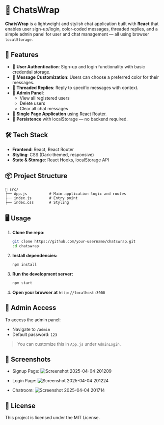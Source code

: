# 💬 ChatsWrap

**ChatsWrap** is a lightweight and stylish chat application built with **React** that enables user sign-up/login, color-coded messages, threaded replies, and a simple admin panel for user and chat management — all using browser `localStorage`.

## 🚀 Features

- 🔐 **User Authentication**: Sign-up and login functionality with basic credential storage.
- 🎨 **Message Customization**: Users can choose a preferred color for their messages.
- 💬 **Threaded Replies**: Reply to specific messages with context.
- 👥 **Admin Panel**:
  - View all registered users
  - Delete users
  - Clear all chat messages
- 🧠 **Single Page Application** using React Router.
- 💾 **Persistence** with localStorage — no backend required.

## 🛠️ Tech Stack

- **Frontend**: React, React Router
- **Styling**: CSS (Dark-themed, responsive)
- **State & Storage**: React Hooks, localStorage API

## 📦 Project Structure

```
📁 src/
├── App.js          # Main application logic and routes
├── index.js        # Entry point
├── index.css       # Styling
```

## 🖥️ Usage

1. **Clone the repo:**
   ```bash
   git clone https://github.com/your-username/chatswrap.git
   cd chatswrap
   ```

2. **Install dependencies:**
   ```bash
   npm install
   ```

3. **Run the development server:**
   ```bash
   npm start
   ```

4. **Open your browser at** `http://localhost:3000`

## 🔐 Admin Access

To access the admin panel:

- Navigate to `/admin`
- Default password: `123`

> You can customize this in `App.js` under `AdminLogin`.

## 📸 Screenshots

- Signup Page:
 ![Screenshot 2025-04-04 201209](https://github.com/user-attachments/assets/156cb604-0d54-415b-8dc3-1acde445dbac)

- Login Page:
 ![Screenshot 2025-04-04 201224](https://github.com/user-attachments/assets/f604069c-b980-4d79-bf6c-fc291e4421fc)

- Chatroom:
 ![Screenshot 2025-04-04 201714](https://github.com/user-attachments/assets/033ea8be-676a-48e2-94bb-8a0192a7bbf4)



## 📝 License

This project is licensed under the MIT License.



